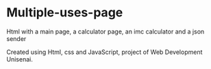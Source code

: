 # Multiple-uses-page
Html with a main page, a calculator page, an imc calculator and a json sender 

Created using Html, css and JavaScript, project of Web Development Unisenai.
